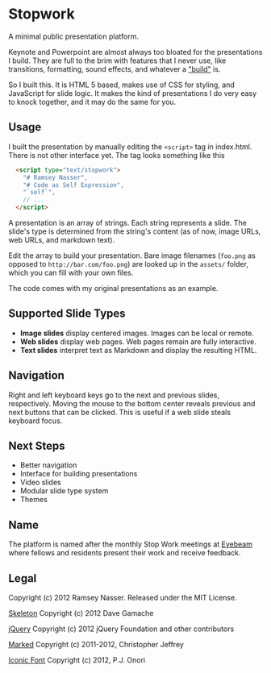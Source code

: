 Stopwork
=========
A minimal public presentation platform.

Keynote and Powerpoint are almost always too bloated for the presentations I build. They are full to the brim with features that I never use, like transitions, formatting, sound effects, and whatever a ["build"](http://support.apple.com/kb/HT4639) is.

So I built this. It is HTML 5 based, makes use of CSS for styling, and JavaScript for slide logic. It makes the kind of presentations I do very easy to knock together, and it may do the same for you.

Usage
-----
I built the presentation by manually editing the `<script>` tag in index.html. There is not other interface yet. The tag looks something like this

```html
  <script type="text/stopwork">
    "# Ramsey Nasser",
    "# Code as Self Expression",
    "`self`",
    // ...
  </script>
```

A presentation is an array of strings. Each string represents a slide. The slide's type is determined from the string's content (as of now, image URLs, web URLs, and markdown text).

Edit the array to build your presentation. Bare image filenames (`foo.png` as opposed to `http://bar.com/foo.png`) are looked up in the `assets/` folder, which you can fill with your own files.

The code comes with my original presentations as an example.

Supported Slide Types
---------------------
- **Image slides** display centered images. Images can be local or remote.
- **Web slides** display web pages. Web pages remain are fully interactive.
- **Text slides** interpret text as Markdown and display the resulting HTML.

Navigation
----------
Right and left keyboard keys go to the next and previous slides, respectively. Moving the mouse to the bottom center reveals previous and next buttons that can be clicked. This is useful if a web slide steals keyboard focus.

Next Steps
----------
- Better navigation
- Interface for building presentations
- Video slides
- Modular slide type system
- Themes

Name
----
The platform is named after the monthly Stop Work meetings at [Eyebeam](http://eyebeam.org) where fellows and residents present their work and receive feedback.

Legal 
-----
Copyright (c) 2012 Ramsey Nasser. Released under the MIT License.

[Skeleton](http://www.getskeleton.com/) Copyright (c) 2012 Dave Gamache

[jQuery](http://jquery.com) Copyright (c) 2012 jQuery Foundation and other contributors

[Marked](https://github.com/chjj/marked) Copyright (c) 2011-2012, Christopher Jeffrey

[Iconic Font](http://somerandomdude.com/work/iconic/) Copyright (c) 2012, P.J. Onori